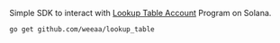 Simple SDK to interact with [Lookup Table Account](https://solana.com/docs/advanced/lookup-tables) Program on Solana.

```shell
go get github.com/weeaa/lookup_table
```